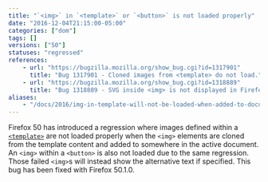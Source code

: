 ```yaml
---
title: "`<img>` in `<template>` or `<button>` is not loaded properly"
date: "2016-12-04T21:15:00-05:00"
categories: ["dom"]
tags: []
versions: ["50"]
statuses: "regressed"
references:
    - url: "https://bugzilla.mozilla.org/show_bug.cgi?id=1317901"
      title: "Bug 1317901 - Cloned images from <template> do not load."
    - url: "https://bugzilla.mozilla.org/show_bug.cgi?id=1318889"
      title: "Bug 1318889 - SVG inside <img> is not displayed in Firefox 50"
aliases:
    - "/docs/2016/img-in-template-will-not-be-loaded-when-added-to-document/"
---
```

Firefox 50 has introduced a regression where images defined within a [`<template>`](https://developer.mozilla.org/en-US/docs/Web/HTML/Element/template) are not loaded properly when the `<img>` elements are cloned from the template content and added to somewhere in the active document. An `<img>` within a `<button>` is also not loaded due to the same regression. Those failed `<img>`s will instead show the alternative text if specified. This bug has been fixed with Firefox 50.1.0.
